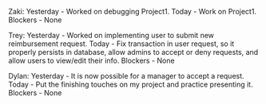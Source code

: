 Zaki: 
    Yesterday - Worked on debugging Project1.
    Today - Work on Project1.
    Blockers - None

Trey:
    Yesterday - Worked on implementing user to submit new reimbursement request.
    Today - Fix transaction in user request, so it properly persists in database, allow admins to accept or deny requests, and allow users to view/edit their info.
    Blockers - None

Dylan:
    Yesterday - It is now possible for a manager to accept a request.
    Today - Put the finishing touches on my project and practice presenting it.
    Blockers - None